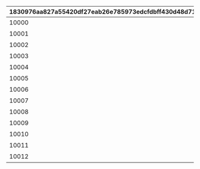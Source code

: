 |1830976aa827a55420df27eab26e785973edcfdbff430d48d716f03196eea2ac|50109ba87e5b7eeecb55eda6843812318a3dda773b2c828cbd22bdc3854ed19f|87c2fbe2fad586f0ff1a4a43dea97052507d3cfaf18ff57764b1cb29c8ca5d08|9dfe703e5a89cfb31e76a48ee1cc204d9ffed34110e1b9e1ff7c61aebd71dd98|
| --- | --- | --- | --- |
|10000|1st Anniversary スペシャルログインボーナス|2019/02/15 5:00:00|2019/03/01 4:59:59|
|10001|GW スペシャルログインボーナス|2019/04/27 5:00:00|2019/05/07 4:59:59|
|10002|1.5Year Anniversary スペシャルログインボーナス|2019/08/15 5:00:00|2019/09/01 4:59:59|
|10003|2nd Anniversary スペシャルログインボーナス|2020/02/15 5:00:00|2020/03/01 4:59:59|
|10004|2.5 Year Anniversary スペシャルログインボーナス|2020/08/15 5:00:00|2020/09/01 4:59:59|
|10005|3rd Anniversary スペシャルログインボーナス|2021/02/15 5:00:00|2021/03/01 4:59:59|
|10006|3.5 Year Anniversary スペシャルログインボーナス|2021/08/15 5:00:00|2021/09/01 4:59:59|
|10007|4th Anniversary スペシャルログインボーナス|2022/02/15 5:00:00|2022/03/01 4:59:59|
|10008|4.5 Year Anniversary スペシャルログインボーナス|2022/08/15 5:00:00|2022/09/01 4:59:59|
|10009|5th Anniversary スペシャルログインボーナス|2023/02/15 5:00:00|2023/03/01 4:59:59|
|10010|5.5 Year Anniversary スペシャルログインボーナス|2023/08/15 5:00:00|2023/09/01 4:59:59|
|10011|6th Anniversary スペシャルログインボーナス|2024/02/15 5:00:00|2024/03/01 4:59:59|
|10012|6.5 Year Anniversary スペシャルログインボーナス|2024/08/15 5:00:00|2024/09/01 4:59:59|